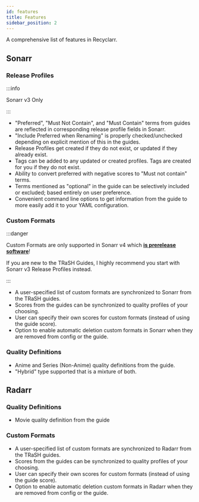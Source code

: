 ```yaml
---
id: features
title: Features
sidebar_position: 2
---
```


A comprehensive list of features in Recyclarr.

## Sonarr

### Release Profiles

:::info

Sonarr v3 Only

:::

- "Preferred", "Must Not Contain", and "Must Contain" terms from guides are reflected in
  corresponding release profile fields in Sonarr.
- "Include Preferred when Renaming" is properly checked/unchecked depending on explicit mention of
  this in the guides.
- Release Profiles get created if they do not exist, or updated if they already exist.
- Tags can be added to any updated or created profiles. Tags are created for you if they do not
  exist.
- Ability to convert preferred with negative scores to "Must not contain" terms.
- Terms mentioned as "optional" in the guide can be selectively included or excluded; based entirely
  on user preference.
- Convenient command line options to get information from the guide to more easily add it to your
  YAML configuration.

### Custom Formats

:::danger

Custom Formats are only supported in Sonarr v4 which <u>**is prerelease software**</u>!

If you are new to the TRaSH Guides, I highly recommend you start with Sonarr v3 Release Profiles
instead.

:::

- A user-specified list of custom formats are synchronized to Sonarr from the TRaSH guides.
- Scores from the guides can be synchronized to quality profiles of your choosing.
- User can specify their own scores for custom formats (instead of using the guide score).
- Option to enable automatic deletion custom formats in Sonarr when they are removed from config or
  the guide.

### Quality Definitions

- Anime and Series (Non-Anime) quality definitions from the guide.
- "Hybrid" type supported that is a mixture of both.

## Radarr

### Quality Definitions

- Movie quality definition from the guide

### Custom Formats

- A user-specified list of custom formats are synchronized to Radarr from the TRaSH guides.
- Scores from the guides can be synchronized to quality profiles of your choosing.
- User can specify their own scores for custom formats (instead of using the guide score).
- Option to enable automatic deletion custom formats in Radarr when they are removed from config or
  the guide.
